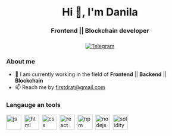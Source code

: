 <div id="header" align="center">
    <h1>Hi 👋, I'm Danila</h1>
    <h3>Frontend || Blockchain developer<h3>
</div>

<div id="socials" align="center">
<a href="https://t.me/firstdray">
    <img src="https://img.shields.io/badge/Telegram-blue?style=for-the-badge&logo=Telegram&logoColor=white" alt="Telegram"/>
</a>
</div>


### About me
- 🔭 I am currently working in the field of **Frontend** || **Backend** || **Blockchain**
- 📫 Reach me by [firstdrat@gmail.com](mailto:firstdrat@gmail.com)

### Langauge an tools
<img src="https://cdn.jsdelivr.net/gh/devicons/devicon@latest/icons/javascript/javascript-original.svg" title="js" width="40" height="40"/>&nbsp;
<img src="https://cdn.jsdelivr.net/gh/devicons/devicon@latest/icons/html5/html5-original.svg" title="html" width="40" height="40"/>&nbsp;
<img src="https://cdn.jsdelivr.net/gh/devicons/devicon@latest/icons/css3/css3-original.svg" title="css" width="40" height="40"/>&nbsp;
<img src="https://cdn.jsdelivr.net/gh/devicons/devicon@latest/icons/react/react-original-wordmark.svg" title="react" width="40" height="40"/>&nbsp;
<img src="https://cdn.jsdelivr.net/gh/devicons/devicon@latest/icons/npm/npm-original-wordmark.svg" title="npm" width="40" height="40"/>&nbsp;
<img src="https://cdn.jsdelivr.net/gh/devicons/devicon@latest/icons/nodejs/nodejs-original.svg" title="nodejs" width="40" height="40"/>&nbsp;
<img src="https://cdn.jsdelivr.net/gh/devicons/devicon@latest/icons/solidity/solidity-original.svg" title="solidity" width="40" height="40"/>&nbsp;
